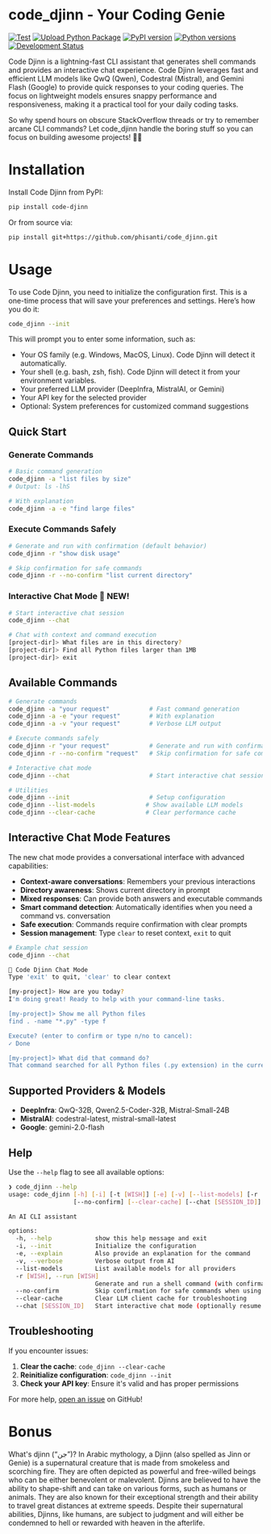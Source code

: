 # code_djinn - Your Coding Genie

[![Test](https://github.com/phisanti/code_djinn/actions/workflows/test.yml/badge.svg)](https://github.com/phisanti/code_djinn/actions/workflows/test.yml)
[![Upload Python Package](https://github.com/phisanti/code_djinn/actions/workflows/publish-to-pypi.yml/badge.svg)](https://github.com/phisanti/code_djinn/actions/workflows/publish-to-pypi.yml)
[![PyPI version](https://badge.fury.io/py/code-djinn.svg)](https://pypi.org/project/code-djinn/)
[![Python versions](https://img.shields.io/pypi/pyversions/code-djinn.svg)](https://pypi.org/project/code-djinn/)
[![Development Status](https://img.shields.io/badge/Development%20Status-4%20--%20Beta-yellow.svg)](https://pypi.org/search/?c=Development+Status+%3A%3A+4+-+Beta)

Code Djinn is a lightning-fast CLI assistant that generates shell commands and provides an interactive chat experience. Code Djinn leverages fast and efficient LLM models like QwQ (Qwen), Codestral (Mistral), and Gemini Flash (Google) to provide quick responses to your coding queries. The focus on lightweight models ensures snappy performance and responsiveness, making it a practical tool for your daily coding tasks.

So why spend hours on obscure StackOverflow threads or try to remember arcane CLI commands? Let code_djinn handle the boring stuff so you can focus on building awesome projects! 🧞‍♂️

# Installation

Install Code Djinn from PyPI:

```bash
pip install code-djinn
```

Or from source via:

```bash
pip install git+https://github.com/phisanti/code_djinn.git
```

# Usage

To use Code Djinn, you need to initialize the configuration first. This is a one-time process that will save your preferences and settings. Here’s how you do it:

```bash
code_djinn --init
```

This will prompt you to enter some information, such as:

- Your OS family (e.g. Windows, MacOS, Linux). Code Djinn will detect it automatically.
- Your shell (e.g. bash, zsh, fish). Code Djinn will detect it from your environment variables.
- Your preferred LLM provider (DeepInfra, MistralAI, or Gemini)
- Your API key for the selected provider
- Optional: System preferences for customized command suggestions

## Quick Start

### Generate Commands
```bash
# Basic command generation
code_djinn -a "list files by size"
# Output: ls -lhS

# With explanation
code_djinn -a -e "find large files"
```

### Execute Commands Safely
```bash
# Generate and run with confirmation (default behavior)
code_djinn -r "show disk usage"

# Skip confirmation for safe commands
code_djinn -r --no-confirm "list current directory"
```

### Interactive Chat Mode 🎉 NEW!
```bash
# Start interactive chat session
code_djinn --chat

# Chat with context and command execution
[project-dir]> What files are in this directory?
[project-dir]> Find all Python files larger than 1MB
[project-dir]> exit
```

## Available Commands

```bash
# Generate commands
code_djinn -a "your request"           # Fast command generation
code_djinn -a -e "your request"        # With explanation
code_djinn -a -v "your request"        # Verbose LLM output

# Execute commands safely  
code_djinn -r "your request"           # Generate and run with confirmation
code_djinn -r --no-confirm "request"   # Skip confirmation for safe commands

# Interactive chat mode
code_djinn --chat                      # Start interactive chat session

# Utilities
code_djinn --init                      # Setup configuration
code_djinn --list-models              # Show available LLM models
code_djinn --clear-cache              # Clear performance cache
```

## Interactive Chat Mode Features

The new chat mode provides a conversational interface with advanced capabilities:

- **Context-aware conversations**: Remembers your previous interactions
- **Directory awareness**: Shows current directory in prompt
- **Mixed responses**: Can provide both answers and executable commands
- **Smart command detection**: Automatically identifies when you need a command vs. conversation
- **Safe execution**: Commands require confirmation with clear prompts
- **Session management**: Type `clear` to reset context, `exit` to quit

```bash
# Example chat session
code_djinn --chat

🧞 Code Djinn Chat Mode 
Type 'exit' to quit, 'clear' to clear context

[my-project]> How are you today?
I'm doing great! Ready to help with your command-line tasks.

[my-project]> Show me all Python files
find . -name "*.py" -type f

Execute? (enter to confirm or type n/no to cancel): 
✓ Done

[my-project]> What did that command do?
That command searched for all Python files (.py extension) in the current directory and subdirectories.
```

## Supported Providers & Models

- **DeepInfra**: QwQ-32B, Qwen2.5-Coder-32B, Mistral-Small-24B
- **MistralAI**: codestral-latest, mistral-small-latest  
- **Google**: gemini-2.0-flash

## Help

Use the `--help` flag to see all available options:

```bash
❯ code_djinn --help 
usage: code_djinn [-h] [-i] [-t [WISH]] [-e] [-v] [--list-models] [-r [WISH]]
                  [--no-confirm] [--clear-cache] [--chat [SESSION_ID]]

An AI CLI assistant

options:
  -h, --help            show this help message and exit
  -i, --init            Initialize the configuration
  -e, --explain         Also provide an explanation for the command
  -v, --verbose         Verbose output from AI
  --list-models         List available models for all providers
  -r [WISH], --run [WISH]
                        Generate and run a shell command (with confirmation by default)
  --no-confirm          Skip confirmation for safe commands when using --run
  --clear-cache         Clear LLM client cache for troubleshooting
  --chat [SESSION_ID]   Start interactive chat mode (optionally resume session)
```

## Troubleshooting

If you encounter issues:

1. **Clear the cache**: `code_djinn --clear-cache`
2. **Reinitialize configuration**: `code_djinn --init`
3. **Check your API key**: Ensure it's valid and has proper permissions

For more help, [open an issue](https://github.com/phisanti/code_djinn/issues) on GitHub!

# Bonus

What's djinn (“جن”)?
In Arabic mythology, a Djinn (also spelled as Jinn or Genie) is a supernatural creature that is made from smokeless and scorching fire. They are often depicted as powerful and free-willed beings who can be either benevolent or malevolent. Djinns are believed to have the ability to shape-shift and can take on various forms, such as humans or animals. They are also known for their exceptional strength and their ability to travel great distances at extreme speeds. Despite their supernatural abilities, Djinns, like humans, are subject to judgment and will either be condemned to hell or rewarded with heaven in the afterlife.
